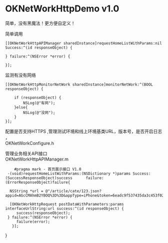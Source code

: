 # OKNetWorkHttpDemo v1.0
简单，没有黑魔法！更方便自定义！

简单调用
    
    [[OKNetWorkHttpAPIManager sharedInstance]requestHomeListWithParams:nil Success:^(id responseObject) {
       
    } failure:^(NSError *error) {
        
    }];
    
监测有没有网络

    [[OKNetWorkHttpMonitorNetWork sharedInstance]monitorNetWork:^(BOOL responseObject) {
        
        if (responseObject) {
            NSLog(@"有网");
        }else{
            NSLog(@"没网");
        }
    }];
配置是否支持HTTPS ,管理测试环境和线上环境基类URL，版本号，是否开启日志 ，   
  OKNetWorkConfigure.h
    
管理业务相关API接口  
    OKNetWorkHttpAPIManager.m
    
        #pragma mark - 首页展示接口 V1.0
     -(void)requestHomeListWithParams:(NSDictionary *)params Success:(SuccessResponseObject)success      failure:(ErrorResponseObject)failure{

      NSString *url = @"/article/cate/123.json?appid=AGcCMAhmB2YBOQ%3D%3D&appType=iPhone&token=6eadc9f537435da3c453f028ada5d54a&version=2.3.1&page=1";
    
      [OKNetWorkHttpRequest postDataWithParameters:params interfaceUrlString:url success:^(id responseObject) {
         success(responseObject);
     } failure:^(NSError *error) {
         failure(error);
       }];
    
}

